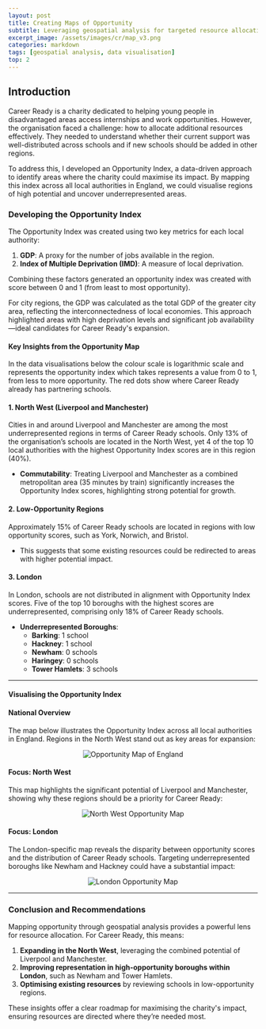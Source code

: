 ```yaml
---
layout: post
title: Creating Maps of Opportunity
subtitle: Leveraging geospatial analysis for targeted resource allocation
excerpt_image: /assets/images/cr/map_v3.png
categories: markdown
tags: [geospatial analysis, data visualisation]
top: 2
---
```


## Introduction
Career Ready is a charity dedicated to helping young people in disadvantaged areas access internships and work opportunities. However, the organisation faced a challenge: how to allocate additional resources effectively. They needed to understand whether their current support was well-distributed across schools and if new schools should be added in other regions.

To address this, I developed an Opportunity Index, a data-driven approach to identify areas where the charity could maximise its impact. By mapping this index across all local authorities in England, we could visualise regions of high potential and uncover underrepresented areas.

### Developing the Opportunity Index
The Opportunity Index was created using two key metrics for each local authority:  

1. **GDP**: A proxy for the number of jobs available in the region.  
2. **Index of Multiple Deprivation (IMD)**: A measure of local deprivation.  

Combining these factors generated an opportunity index was created with score between 0 and 1 (from least to most opportunity). 

For city regions, the GDP was calculated as the total GDP of the greater city area, reflecting the interconnectedness of local economies. This approach highlighted areas with high deprivation levels and significant job availability—ideal candidates for Career Ready's expansion.

#### Key Insights from the Opportunity Map

In the data visualisations below the colour scale is logarithmic scale and represents the opportunity index which takes represents a value from 0 to 1, from less to more opportunity. The red dots show where Career Ready already has partnering schools.


#### 1. **North West (Liverpool and Manchester)**  
Cities in and around Liverpool and Manchester are among the most underrepresented regions in terms of Career Ready schools. Only 13% of the organisation’s schools are located in the North West, yet 4 of the top 10 local authorities with the highest Opportunity Index scores are in this region (40%).

- **Commutability**: Treating Liverpool and Manchester as a combined metropolitan area (35 minutes by train) significantly increases the Opportunity Index scores, highlighting strong potential for growth.

#### 2. **Low-Opportunity Regions**  
Approximately 15% of Career Ready schools are located in regions with low opportunity scores, such as York, Norwich, and Bristol.  
- This suggests that some existing resources could be redirected to areas with higher potential impact.

#### 3. **London**  
In London, schools are not distributed in alignment with Opportunity Index scores. Five of the top 10 boroughs with the highest scores are underrepresented, comprising only 18% of Career Ready schools.

- **Underrepresented Boroughs**:  
  - **Barking**: 1 school  
  - **Hackney**: 1 school  
  - **Newham**: 0 schools  
  - **Haringey**: 0 schools  
  - **Tower Hamlets**: 3 schools  

---

#### Visualising the Opportunity Index

#### **National Overview**  
The map below illustrates the Opportunity Index across all local authorities in England. Regions in the North West stand out as key areas for expansion:

<p style="text-align: center;">  
<img src="{{ site.baseurl }}/assets/images/cr/map_v3.png" alt="Opportunity Map of England">  
</p>  

#### **Focus: North West**  
This map highlights the significant potential of Liverpool and Manchester, showing why these regions should be a priority for Career Ready:

<p style="text-align: center;">  
<img src="{{ site.baseurl }}/assets/images/cr/NW_f.png" alt="North West Opportunity Map">  
</p>  

#### **Focus: London**  
The London-specific map reveals the disparity between opportunity scores and the distribution of Career Ready schools. Targeting underrepresented boroughs like Newham and Hackney could have a substantial impact:

<p style="text-align: center;">  
<img src="{{ site.baseurl }}/assets/images/cr/London_v3.png" alt="London Opportunity Map">  
</p>  

---

### Conclusion and Recommendations

Mapping opportunity through geospatial analysis provides a powerful lens for resource allocation. For Career Ready, this means:  

1. **Expanding in the North West**, leveraging the combined potential of Liverpool and Manchester.  
2. **Improving representation in high-opportunity boroughs within London**, such as Newham and Tower Hamlets.  
3. **Optimising existing resources** by reviewing schools in low-opportunity regions.  

These insights offer a clear roadmap for maximising the charity's impact, ensuring resources are directed where they’re needed most.
